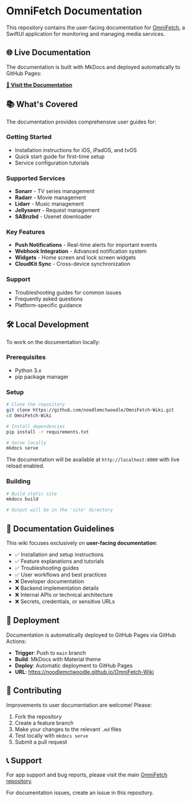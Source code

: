 # OmniFetch Documentation

This repository contains the user-facing documentation for [OmniFetch](https://github.com/noodlemctwoodle/OmniFetch), a SwiftUI application for monitoring and managing media services.

## 🌐 Live Documentation

The documentation is built with MkDocs and deployed automatically to GitHub Pages:

**[📖 Visit the Documentation](https://noodlemctwoodle.github.io/OmniFetch-Wiki)**

## 📚 What's Covered

The documentation provides comprehensive user guides for:

### Getting Started

- Installation instructions for iOS, iPadOS, and tvOS
- Quick start guide for first-time setup
- Service configuration tutorials

### Supported Services

- **Sonarr** - TV series management
- **Radarr** - Movie management  
- **Lidarr** - Music management
- **Jellyseerr** - Request management
- **SABnzbd** - Usenet downloader

### Key Features

- **Push Notifications** - Real-time alerts for important events
- **Webhook Integration** - Advanced notification system
- **Widgets** - Home screen and lock screen widgets
- **CloudKit Sync** - Cross-device synchronization

### Support

- Troubleshooting guides for common issues
- Frequently asked questions
- Platform-specific guidance

## 🛠️ Local Development

To work on the documentation locally:

### Prerequisites

- Python 3.x
- pip package manager

### Setup

```bash
# Clone the repository
git clone https://github.com/noodlemctwoodle/OmniFetch-Wiki.git
cd OmniFetch-Wiki

# Install dependencies
pip install -r requirements.txt

# Serve locally
mkdocs serve
```

The documentation will be available at `http://localhost:8000` with live reload enabled.

### Building

```bash
# Build static site
mkdocs build

# Output will be in the 'site' directory
```

## 📝 Documentation Guidelines

This wiki focuses exclusively on **user-facing documentation**:

- ✅ Installation and setup instructions
- ✅ Feature explanations and tutorials
- ✅ Troubleshooting guides
- ✅ User workflows and best practices
- ❌ Developer documentation
- ❌ Backend implementation details
- ❌ Internal APIs or technical architecture
- ❌ Secrets, credentials, or sensitive URLs

## 🚀 Deployment

Documentation is automatically deployed to GitHub Pages via GitHub Actions:

- **Trigger**: Push to `main` branch
- **Build**: MkDocs with Material theme
- **Deploy**: Automatic deployment to GitHub Pages
- **URL**: https://noodlemctwoodle.github.io/OmniFetch-Wiki

## 🤝 Contributing

Improvements to user documentation are welcome! Please:

1. Fork the repository
2. Create a feature branch
3. Make your changes to the relevant `.md` files
4. Test locally with `mkdocs serve`
5. Submit a pull request

## 📞 Support

For app support and bug reports, please visit the main [OmniFetch repository](https://github.com/noodlemctwoodle/OmniFetch).

For documentation issues, create an issue in this repository.
